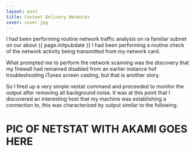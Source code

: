 ```yaml
---
layout: post
title: Content Delivery Networks
cover: cover.jpg
---
```


I had been performing routine network traffic analysis on ra familiar subnet
on our about {{ page.initpubdate }} I had been performing a routine check
of the network activity being transmitted from my network card.

What prompted me to perform the network scanning was the discovery that my
firewall had remained disabled from an earlier instance hof troubleshooting
iTunes screen casting, but that is another story.

So I fired up a very simple nestat command and proceeded to monitor the output
after removing all background noise. It was at this point that I discovered an
interesting host that my machine was establishing a connection to, this was
characterized by output similar to the following.

PIC OF NETSTAT WITH AKAMI GOES HERE
===================================

